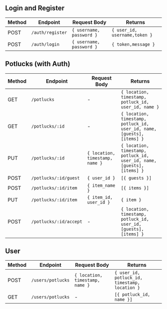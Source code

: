 ## Login and Register

| Method | Endpoint         | Request Body             | Returns                       |
| ------ | ---------------- | ------------------------ | ----------------------------- |
| POST   | `/auth/register` | `{ username, password }` | `{ user_id, username,token }` |
| POST   | `/auth/login`    | `{ username, password }` | `{ token,message }`           |

## Potlucks (with Auth)

| Method | Endpoint               | Request Body                    | Returns                                                                 |
| ------ | ---------------------- | ------------------------------- | ----------------------------------------------------------------------- |
| GET    | `/potlucks`            | -                               | `{ location, timestamp, potluck_id, user_id, name }`                    |
| GET    | `/potlucks/:id`        | -                               | `{ location, timestamp, potluck_id, user_id, name, [guests], [items] }` |
| PUT    | `/potlucks/:id`        | `{ location, timestamp, name }` | `{ location, timestamp, potluck_id, user_id, name, [guests], [items] }` |
| POST   | `/potlucks/:id/guest`  | `{ user_id }`                   | `[{ guests }]`                                                          |
| POST   | `/potlucks/:id/item`   | `{ item_name }`                 | `[{ items }]`                                                           |
| PUT    | `/potlucks/:id/item`   | `{ item_id, user_id }`          | `{ item }`                                                              |
| POST   | `/potlucks/:id/accept` | -                               | `{ location, timestamp, potluck_id, user_id, [guests], [items] }`       |

## User

| Method | Endpoint          | Request Body                    | Returns                                        |
| ------ | ----------------- | ------------------------------- | ---------------------------------------------- |
| POST   | `/users/potlucks` | `{ location, timestamp, name }` | `{ user_id, potluck_id, timestamp, location }` |
| GET    | `/users/potlucks` | -                               | `[{ potluck_id, name }]`                       |
